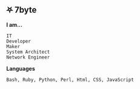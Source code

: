 ## ⛧ 7byte
**I am...**
```
IT
Developer
Maker
System Architect
Network Engineer
```
**Languages**
```
Bash, Ruby, Python, Perl, Html, CSS, JavaScript
```
